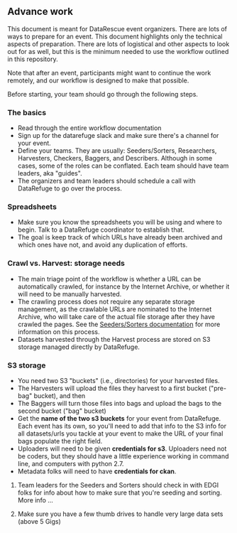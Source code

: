 
## Advance work

This document is meant for DataRescue event organizers. There are lots of ways to prepare for an event. This document highlights only the technical aspects of preparation. There are lots of logistical and other aspects to look out for as well, but this is the minimum needed to use the workflow outlined in this repository.  

Note that after an event, participants might want to continue the work remotely, and our workflow is designed to make that possible.


Before starting, your team should go through the following steps. 

### The basics
- Read through the entire workflow documentation
- Sign up for the datarefuge slack and make sure there's a channel for your event. 
- Define your teams. They are usually: Seeders/Sorters, Researchers, Harvesters, Checkers, Baggers, and Describers. Although in some cases, some of the roles can be conflated. Each team should have team leaders, aka "guides". 
- The organizers and team leaders should schedule a call with DataRefuge to go over the process. 

### Spreadsheets
- Make sure you know the spreadsheets you will be using and where to begin. Talk to a DataRefuge coordinator to establish that.
 - The goal is keep track of which URLs have already been archived and which ones have not, and avoid any duplication of efforts. 

### Crawl vs. Harvest: storage needs 
- The main triage point of the workflow is whether a URL can be automatically crawled, for instance by the Internet Archive, or whether it will need to be manually harvested.
 - The crawling process does not require any separate storage management, as the crawlable URLs are nominated to the Internet Archive, who will take care of the actual file storage after they have crawled the pages. See the [Seeders/Sorters documentation](seednsort.md) for more information on this process. 
 - Datasets harvested through the Harvest process are stored on S3 storage managed directly by DataRefuge.

### S3 storage
- You need two S3 "buckets" (i.e., directories) for your harvested files.  
 - The Harvesters will upload the files they harvest to a first bucket ("pre-bag" bucket), and then
 - The Baggers will turn those files into bags and upload the bags to the second bucket ("bag" bucket)
- Get the **name of the two s3 buckets** for your event from DataRefuge. Each event has its own, so you'll need to add that info to the S3 info for all datasets/urls you tackle at your event to make the URL of your final bags populate the right field.
 - Uploaders will need to be given **credentials for s3**. Uploaders need not be coders, but they should have a little experience working in command line, and computers with python 2.7.
 - Metadata folks will need to have **credentials for ckan**. 
1. Team leaders for the Seeders and Sorters should check in with EDGI folks for info about how to make sure that you're seeding and sorting. More info ...

1. Make sure you have a few thumb drives to handle very large data sets (above 5 Gigs)


